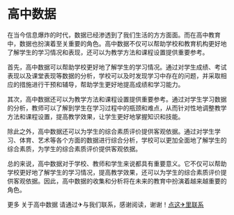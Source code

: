 # 高中数据

在当今信息爆炸的时代，数据已经渗透到了我们生活的方方面面。而在高中教育中，数据也扮演着至关重要的角色。高中数据不仅可以帮助学校和教育机构更好地了解学生的学习情况和表现，还可以为教学方法和课程设置提供重要参考。

首先，高中数据可以帮助学校更好地了解学生的学习情况。通过对学生成绩、考试表现以及课堂表现等数据的分析，学校可以及时发现学习中存在的问题，并采取相应的措施进行干预和辅导，帮助学生更好地提高成绩和学习能力。

其次，高中数据还可以为教学方法和课程设置提供重要参考。通过对学生学习数据的分析，教师可以了解到学生在学习过程中的瓶颈和难点，从而针对性地调整教学方法和课程设置，提高教学效果，让学生更好地掌握知识和技能。

除此之外，高中数据还可以为学生的综合素质评价提供客观依据。通过对学生学习、体育、艺术等各个方面的数据进行综合分析，学校可以更加全面地了解学生的综合素质，为学生的综合素质评价提供客观依据。

总的来说，高中数据对于学校、教师和学生来说都具有重要意义。它不仅可以帮助学校更好地了解学生的学习情况，提高教学效果，还可以为学生的综合素质评价提供客观依据。因此，高中数据的收集和分析将在未来的教育中扮演着越来越重要的角色。

更多 关于高中数据 请通过✈与我们联系，感谢阅读，谢谢！[点这✈里联系](https://ss.k02.cc)